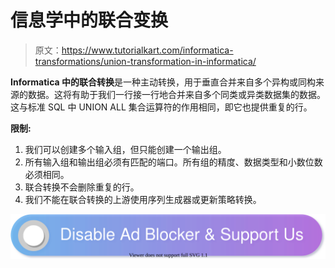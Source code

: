 # 信息学中的联合变换

> 原文：<https://www.tutorialkart.com/informatica-transformations/union-transformation-in-informatica/>

**Informatica 中的联合转换**是一种主动转换，用于垂直合并来自多个异构或同构来源的数据。这将有助于我们一行接一行地合并来自多个同类或异类数据集的数据。这与标准 SQL 中 UNION ALL 集合运算符的作用相同，即它也提供重复的行。

**限制:**

1.  我们可以创建多个输入组，但只能创建一个输出组。
2.  所有输入组和输出组必须有匹配的端口。所有组的精度、数据类型和小数位数必须相同。
3.  联合转换不会删除重复的行。
4.  我们不能在联合转换的上游使用序列生成器或更新策略转换。

[![](img/925da31b32d6bc3827932f6c8afb11bb.png)](https://www.tutorialkart.com/)